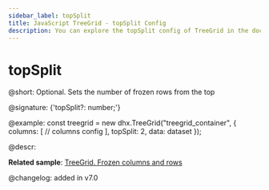 ```yaml
---
sidebar_label: topSplit
title: JavaScript TreeGrid - topSplit Config 
description: You can explore the topSplit config of TreeGrid in the documentation of the DHTMLX JavaScript UI library. Browse developer guides and API reference, try out code examples and live demos, and download a free 30-day evaluation version of DHTMLX Suite.
---
```


# topSplit

@short: Optional. Sets the number of frozen rows from the top

@signature: {'topSplit?: number;'}

@example:
const treegrid = new dhx.TreeGrid("treegrid_container", {
	columns: [
		// columns config
	],
	topSplit: 2,
	data: dataset
});

@descr:

**Related sample**: [TreeGrid. Frozen columns and rows](https://snippet.dhtmlx.com/46me58ze)

@changelog: added in v7.0
